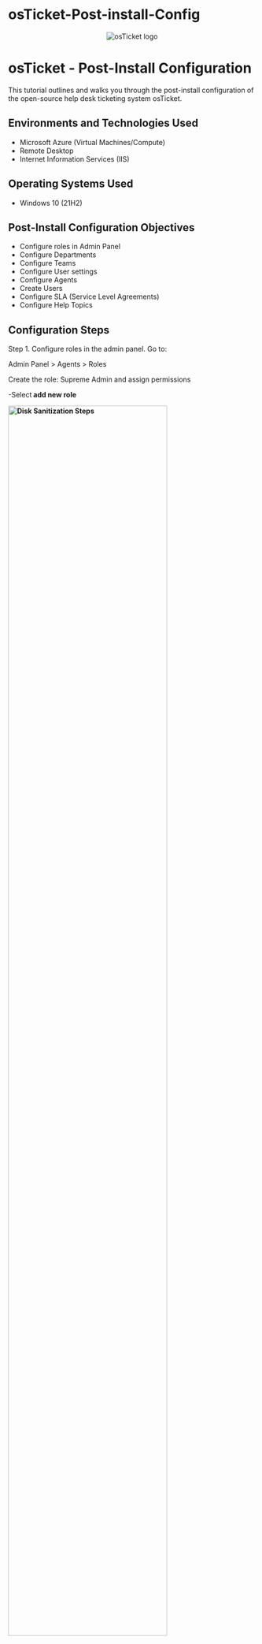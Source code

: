 # osTicket-Post-install-Config
<p align="center">
<img src="https://i.imgur.com/Clzj7Xs.png" alt="osTicket logo"/>
</p>

<h1>osTicket - Post-Install Configuration</h1>
This tutorial outlines and walks you through the post-install configuration of the open-source help desk ticketing system osTicket.<br />



<h2>Environments and Technologies Used</h2>

- Microsoft Azure (Virtual Machines/Compute)
- Remote Desktop
- Internet Information Services (IIS)

<h2>Operating Systems Used </h2>

- Windows 10</b> (21H2)

<h2>Post-Install Configuration Objectives</h2>

- Configure roles in Admin Panel
- Configure Departments
- Configure Teams
- Configure User settings
- Configure Agents
- Create Users
- Configure SLA (Service Level Agreements)
- Configure Help Topics
<p>

<h2>Configuration Steps</h2>
Step 1. Configure roles in the admin panel. Go to:

Admin Panel > Agents > Roles

Create the role: Supreme Admin and assign permissions
<p>
-Select<strong> add new role <strong>
<p>
<img src="https://i.imgur.com/0bXyHqZ.png" height="80%" width="80%" alt="Disk Sanitization Steps"/>
</p>
<p>

<p>
1b. Name the role
<p>
<img src="https://i.imgur.com/PAfrKn2.png" height="80%" width="80%" alt="Disk Sanitization Steps"/>
</p>
<p>
  
<p>
1c.<strong> Assign desired permissions and then click "add role". <strong>
<p>
<img src="https://i.imgur.com/LvvLaLQ.png" height="80%" width="80%" alt="Disk Sanitization Steps"/>
<p>
</p>
<br />
<p>
Step 2. Configure the Departments

Admin Panel > Agents > Departments
<p>
Create the department: System Administrators
<p>
</p>
- Select <strong>add new department<strong> and name your department, then click <strong>create department<strong>
<p>
<img src="https://i.imgur.com/AWhnXDR.png" height="80%" width="80%" alt="Disk Sanitization Steps"/>
</p>
<p>
</p>
<br />
Step 3. Configure Teams<p>

Admin Panel > Agents > Teams
<p>
Create two teams (Level I Support, Level II Support)
<p>
<img src="https://i.imgur.com/7Vnb1sw.png" height="80%" width="80%" alt="Disk Sanitization Steps"/>
</p>
<p>
</p>
<br />

Step 4. Allow anyone to create tickets.<p> 
Go to: Admin Panel > Settings > User Settings
<p>
Registration Required: Require registration and login to create tickets
<p>
</p>
<img src="https://i.imgur.com/SwpUUD4.png" height="80%" width="80%" alt="Disk Sanitization Steps"/>
</p>
<p>
</p>
<br />
Step 5. Configure Agents (Agents who will work the tickets).<p>

Go to: Admin Panel > Agents > Add New Agent
<p>
- Add agents name
<p>
- Set Password
<p>
<img src="https://i.imgur.com/1z6lBwE.png" height="80%" width="80%" alt="Disk Sanitization Steps"/>
</p>
<p>
</p>
<br />

<p>
5b. Set agent password
<p>
</p>

<img src="https://i.imgur.com/z3t8gRN.png" height="80%" width="80%" alt="Disk Sanitization Steps"/>
  
<p>
</br>

<p>
5c. Set department for agent
<p>
</p>
<img src="https://i.imgur.com/AiIvj9K.png" height="80%" width="80%" alt="Disk Sanitization Steps"/>
</p>
<p>
<br /> 
  
<p>
5d. Set permissions
<p>
</p>
<img src="https://i.imgur.com/sFfl3e1.png" height="80%" width="80%" alt="Disk Sanitization Steps"/>
</p>
<p>
<br />

<p>
5e. Set team and click create!
<p>
</p>
<img src="https://i.imgur.com/OvBK5qq.png" height="80%" width="80%" alt="Disk Sanitization Steps"/>  
</p>
<br />
Step 6. Go to Agent Panel to create new user (Allowing clients to create service ticket requests).<p>

<p>
<img src="https://i.imgur.com/7RayKgo.png" height="80%" width="80%" alt="Disk Sanitization Steps"/>

</p>
<p>
</p>
<br />

6b. Add New
<p>
<img src="https://i.imgur.com/tZcGe0l.png" height="80%" width="80%" alt="Disk Sanitization Steps"/>
<p>
  
6c. Enter details for new user and click add user 
<p>
<img src="https://i.imgur.com/fCQ1wsN.png" height="80%" width="80%" alt="Disk Sanitization Steps"/>
</p>
<p>
</p>
<br />

<p>
6d. New user needs to be registered. Go ahead and click "Register"
<p>
<img src="https://i.imgur.com/Mm0TGui.png" height="80%" width="80%" alt="Disk Sanitization Steps"/>
</p>
<p>
</p>
<br />


6e. Set a password and click create account
<p>
<img src="https://i.imgur.com/Wnxee5J.png" height="80%" width="80%" alt="Disk Sanitization Steps"/>
</p>
<p>
</p>
<br />
  
Step 7. Configure SLA (Service Level Agreements)<p>

Admin Panel > Manage > SLA > Add New SLA Plan
For the purposes of testing configure three
<p>Sev-A (1 hour, 24/7)
<P>Sev-B (4 hours, 24/7)
<p>Sev-C (8 hours, business hours)
<p>

<p>
<img src="https://i.imgur.com/ZEVGBgU.png" height="80%" width="80%" alt="Disk Sanitization Steps"/>
</p>
<p>
</p>
<br />
 
<p>
7b. Name the plan and set the schedule
<p>
<img src="https://i.imgur.com/vu0nOX7.png" height="80%" width="80%" alt="Disk Sanitization Steps"/>
</p>
<p>
</p>
<br />
 
<p>
7c. Once completed it should look like this
<p>
<img src="https://i.imgur.com/EMz1W9A.png" height="80%" width="80%" alt="Disk Sanitization Steps"/>
<p>
<p>
<br />

Step 8. Configure Help Topics

Admin Panel > Manage > Help Topics > Add New Help Topic
<p>
Create four topics. Example:
<p> -Business Critical Outage
<p> -Personal Computer Issues
<p> -Equipment Request
<p> -Password Reset
<p>
<img src="https://i.imgur.com/cLBCty4.png" height="80%" width="80%" alt="Disk Sanitization Steps"/>
</p>
<p>
</p>
<br />

<p>
8b. Once completed it should look like this
<p>
<img src="https://i.imgur.com/NAA4E7j.png height="80%" width="80%" alt="Disk Sanitization Steps"/>
                                                                                                
<p>
<strong> Thank you for following along. <strong>
